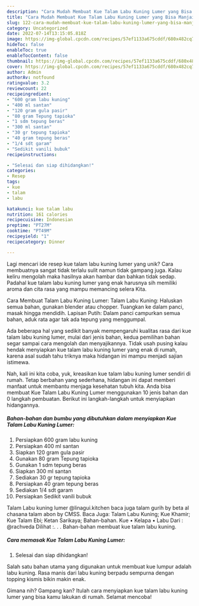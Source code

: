 ```yaml
---
description: "Cara Mudah Membuat Kue Talam Labu Kuning Lumer yang Bisa Manjain Lidah"
title: "Cara Mudah Membuat Kue Talam Labu Kuning Lumer yang Bisa Manjain Lidah"
slug: 122-cara-mudah-membuat-kue-talam-labu-kuning-lumer-yang-bisa-manjain-lidah
category: Uncategorized
date: 2022-07-14T13:15:05.818Z
image: https://img-global.cpcdn.com/recipes/57ef1133a675cddf/680x482cq70/kue-talam-labu-kuning-lumer-foto-resep-utama.jpg
hideToc: false
enableToc: true
enableTocContent: false
thumbnail: https://img-global.cpcdn.com/recipes/57ef1133a675cddf/680x482cq70/kue-talam-labu-kuning-lumer-foto-resep-utama.jpg
cover: https://img-global.cpcdn.com/recipes/57ef1133a675cddf/680x482cq70/kue-talam-labu-kuning-lumer-foto-resep-utama.jpg
author: Admin
authorAv: notfound
ratingvalue: 3.2
reviewcount: 22
recipeingredient:
- "600 gram labu kuning"
- "400 ml santan"
- "120 gram gula pasir"
- "80 gram Tepung tapioka"
- "1 sdm tepung beras"
- "300 ml santan"
- "30 gr tepung tapioka"
- "40 gram tepung beras"
- "1/4 sdt garam"
- "Sedikit vanili bubuk"
recipeinstructions:

- "Selesai dan siap dihidangkan!"
categories:
- Resep
tags:
- kue
- talam
- labu

katakunci: kue talam labu 
nutrition: 161 calories
recipecuisine: Indonesian
preptime: "PT27M"
cooktime: "PT49M"
recipeyield: "1"
recipecategory: Dinner

---
```





Lagi mencari ide resep kue talam labu kuning lumer yang unik? Cara membuatnya sangat tidak terlalu sulit namun tidak gampang juga. Kalau keliru mengolah maka hasilnya akan hambar dan bahkan tidak sedap. Padahal kue talam labu kuning lumer yang enak harusnya sih memiliki aroma dan cita rasa yang mampu memancing selera Kita.





Cara Membuat Talam Labu Kuning Lumer: Talam Labu Kuning: Haluskan semua bahan, gunakan blender atau chopper. Tuangkan ke dalam panci, masak hingga mendidih. Lapisan Putih: Dalam panci campurkan semua bahan, aduk rata agar tak ada tepung yang menggumpal.

Ada beberapa hal yang sedikit banyak mempengaruhi kualitas rasa dari kue talam labu kuning lumer, mulai dari jenis bahan, kedua pemilihan bahan segar sampai cara mengolah dan menyajikannya. Tidak usah pusing kalau hendak menyiapkan kue talam labu kuning lumer yang enak di rumah, karena asal sudah tahu triknya maka hidangan ini mampu menjadi sajian istimewa.






Nah, kali ini kita coba, yuk, kreasikan kue talam labu kuning lumer sendiri di rumah. Tetap berbahan yang sederhana, hidangan ini dapat memberi manfaat untuk membantu menjaga kesehatan tubuh kita. Anda bisa membuat Kue Talam Labu Kuning Lumer menggunakan 10 jenis bahan dan 0 langkah pembuatan. Berikut ini langkah-langkah untuk menyiapkan hidangannya.

<!--inarticleads1-->

##### Bahan-bahan dan bumbu yang dibutuhkan dalam menyiapkan Kue Talam Labu Kuning Lumer:

1. Persiapkan 600 gram labu kuning
1. Persiapkan 400 ml santan
1. Siapkan 120 gram gula pasir
1. Gunakan 80 gram Tepung tapioka
1. Gunakan 1 sdm tepung beras
1. Siapkan 300 ml santan
1. Sediakan 30 gr tepung tapioka
1. Persiapkan 40 gram tepung beras
1. Sediakan 1/4 sdt garam
1. Persiapkan Sedikit vanili bubuk


Talam Labu kuning lumer @linagui.kitchen baca juga talam gurih by beta al chasana talam abon by CMSS. Baca Juga: Talam Labu Kuning; Kue Khamir; Kue Talam Ebi; Ketan Sarikaya; Bahan-bahan. Kue • Kelapa • Labu Dari : @rachveda Dilihat :. . . Bahan-bahan membuat kue talam labu kuning. 

<!--inarticleads2-->

##### Cara memasak Kue Talam Labu Kuning Lumer:


1. Selesai dan siap dihidangkan!

Salah satu bahan utama yang digunakan untuk membuat kue lumpur adalah labu kuning. Rasa manis dari labu kuning berpadu sempurna dengan topping kismis bikin makin enak. 

Gimana nih? Gampang kan? Itulah cara menyiapkan kue talam labu kuning lumer yang bisa kamu lakukan di rumah. Selamat mencoba!
